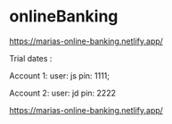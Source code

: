 ﻿# onlineBanking
https://marias-online-banking.netlify.app/

Trial dates : 

Account 1: 
user: js
pin: 1111;

Account 2: 
user: jd
pin: 2222


https://marias-online-banking.netlify.app/
